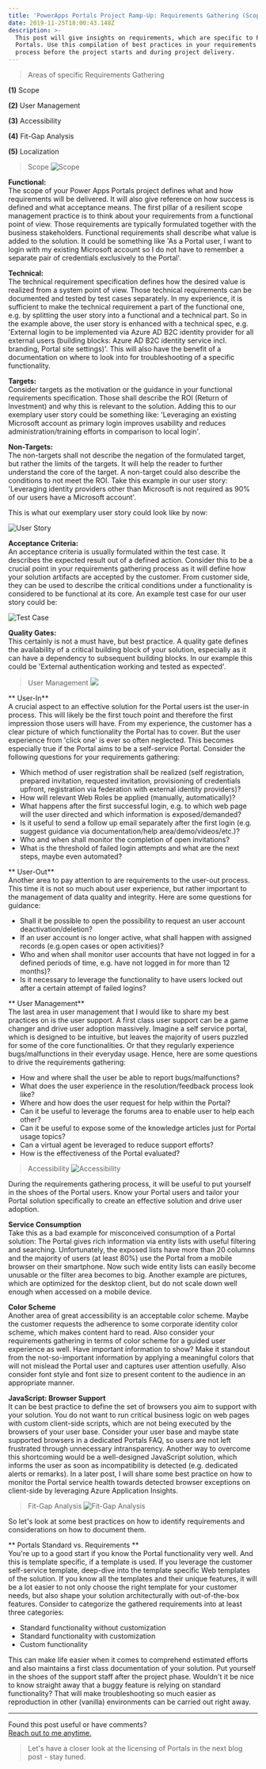 ```yaml
---
title: 'PowerApps Portals Project Ramp-Up: Requirements Gathering (Scope)'
date: 2019-11-25T18:00:43.148Z
description: >-
  This post will give insights on requirements, which are specific to Power Apps
  Portals. Use this compilation of best practices in your requirements gathering
  process before the project starts and during project delivery.
---
```

> Areas of specific Requirements Gathering

**(1)** Scope

**(2)** User Management

**(3)** Accessibility

**(4)** Fit-Gap Analysis

**(5)** Localization

> Scope 
> ![Scope](/img/requirements_scope.jpg "Scope")

**Functional:**\
The scope of your Power Apps Portals project defines what and how requirements will be delivered. It will also give reference on how success is defined and what acceptance means.
The first pillar of a resilient scope management practice is to think about your requirements from a functional point of view. Those requirements are typically formulated together with the business stakeholders. Functional requirements shall describe what value is added to the solution. It could be something like 'As a Portal user, I want to login with my existing Microsoft account so I do not have to remember a separate pair of credentials exclusively to the Portal'.

**Technical:**\
The technical requirement specification defines how the desired value is realized from a system point of view. Those technical requirements can be documented and tested by test cases separately. In my experience, it is sufficient to make the technical requirement a part of the functional one, e.g. by splitting the user story into a functional and a technical part. So in the example above, the user story is enhanced with a technical spec, e.g. 'External login to be implemented via Azure AD B2C identity provider for all external users (building blocks: Azure AD B2C identity service incl. branding, Portal site settings)'. This will also have the benefit of a documentation on where to look into for troubleshooting of a specific functionality.

**Targets:**\
Consider targets as the motivation or the guidance in your functional requirements specification. Those shall describe the ROI (Return of Investment) and why this is relevant to the solution. Adding this to our exemplary user story could be something like: 'Leveraging an existing Microsoft account as primary login improves usability and reduces administration/training efforts in comparison to local login'.

**Non-Targets:**\
The non-targets shall not describe the negation of the formulated target, but rather the limits of the targets. It will help the reader to further understand the core of the target. A non-target could also describe the conditions to not meet the ROI. Take this example in our user story: 'Leveraging identity providers other than Microsoft is not required as 90% of our users have a Microsoft account'.

This is what our exemplary user story could look like by now:

![User Story](/img/requirements_userstory.jpg "User Story")

**Acceptance Criteria:** \
An acceptance criteria is usually formulated within the test case. It describes the expected result out of a defined action. Consider this to be a crucial point in your requirements gathering process as it will define how your solution artifacts are accepted by the customer. From customer side, they can be used to describe the critical conditions under a functionality is considered to be functional at its core. An example test case for our user story could be:

![Test Case](/img/requirements_testcase.jpg "Test Case")

 **Quality Gates:** \
This certainly is not a must have, but best practice. A quality gate defines the availability of a critical building block of your solution, especially as it can have a dependency to subsequent building blocks. In our example this could be 'External authentication working and tested as expected'.

> User Management
> ![](/img/requirements_user-management.jpg)

** User-In** \
A crucial aspect to an effective solution for the Portal users ist the user-in process. This will likely be the first touch point and therefore the first impression those users will have. From my experience, the customer has a clear picture of which functionality the Portal has to cover. But the user experience from 'click one' is ever so often neglected. This becomes especially true if the Portal aims to be a self-service Portal. Consider the following questions for your requirements gathering:

* Which method of user registration shall be realized (self registration, prepared invitation, requested invitation, provisioning of credentials upfront, registration via federation with external identity providers)?
* How will relevant Web Roles be applied (manually, automatically)?
* What happens after the first successful login, e.g. to which web page will the user directed and which information is exposed/demanded?
* Is it useful to send a follow up email separately after the first login (e.g. suggest guidance via documentation/help area/demo/videos/etc.)?
* Who and when shall monitor the completion of open invitations?
* What is the threshold of failed login attempts and what are the next steps, maybe even automated?

** User-Out** \
Another area to pay attention to are requirements to the user-out process. This time it is not so much about user experience, but rather important to the management of data quality and integrity.
Here are some questions for guidance:

* Shall it be possible to open the possibility to request an user account deactivation/deletion?
* If an user account is no longer active, what shall happen with assigned records (e.g.open cases or open activities)?
* Who and when shall monitor user accounts that have not logged in for a defined periods of time, e.g. have not logged in for more than 12 months)?
* Is it necessary to leverage the functionality to have users locked out after a certain attempt of failed logins?

** User Management** \
The last area in user management that I would like to share my best practices on is the user support. A first class user support can be a game changer and drive user adoption massively. Imagine a self service portal, which is designed to be intuitive, but leaves the majority of users puzzled for some of the core functionalities. Or that they regularly experience bugs/malfunctions in their everyday usage. Hence, here are some questions to drive the requirements gathering:

* How and where shall the user be able to report bugs/malfunctions? 
* What does the user experience in the resolution/feedback process look like?
* Where and how does the user request for help within the Portal?
* Can it be useful to leverage the forums area to enable user to help each other?
* Can it be useful to expose some of the knowledge articles just for Portal usage topics?
* Can a virtual agent be leveraged to reduce support efforts?
* How is the effectiveness of the Portal evaluated?

> Accessibility
> ![Accessibility](/img/requirements_accessibility.jpg "Accessibility")

During the requirements gathering process, it will be useful to put yourself in the shoes of the Portal users. Know your Portal users and tailor your Portal solution specifically to create an effective solution and drive user adoption. 

 **Service Consumption** \
Take this as a bad example for misconceived consumption of a Portal solution:
The Portal gives rich information via entity lists with useful filtering and searching. Unfortunately, the exposed  lists have more than 20 columns and the majority of users (at least 80%) use the Portal from a mobile browser on their smartphone. Now such wide entity lists can easily become unusable or the filter area becomes to big. Another example are pictures, which are optimized for the desktop client, but do not scale down well enough when accessed on a mobile device. 

 **Color Scheme** \
Another area of great accessibility is an acceptable color scheme. Maybe the customer requests the adherence to some corporate identity color scheme, which makes content hard to read. Also consider your requirements gathering in terms of color scheme for a guided user experience as well. Have important information to show? Make it standout from the not-so-important information by applying a meaningful colors that will not mislead the Portal user and captures user attention usefully. Also consider font style and font size to present content to the audience in an appropriate manner.

 **JavaScript: Browser Support** \
It can be best practice to define the set of browsers you aim to support with your solution. You do not want to run critical business logic on web pages with custom client-side scripts, which are not being executed by the browsers of your user base. Consider your user base and maybe state supported browsers in a dedicated Portals FAQ, so users are not left frustrated through unnecessary intransparency. Another way to overcome this shortcoming would be a well-designed JavaScript solution, which informs the user as soon as incompatibility is detected (e.g. dedicated alerts or remarks). In a later post, I will share some best practice on how to monitor the Portal service health towards detected browser exceptions on client-side by leveraging Azure Application Insights.

> Fit-Gap Analysis
> ![Fit-Gap Analysis](/img/requirements_fitgap.jpg "Fit-Gap Analysis")

So let's look at some best practices on how to identify requirements and considerations on how to document them. 

** Portals Standard vs. Requirements ** \
You're up to a good start if you know the Portal functionality very well. And this is template specific, if a template is used. If you leverage the customer self-service template, deep-dive into the template specific Web templates of the solution. If you know all the templates and their unique features, it will be a lot easier to not only choose the right template for your customer needs, but also shape your solution architecturally with out-of-the-box features. Consider to categorize the gathered requirements into at least three categories:
* Standard functionality without customization
* Standard functionality with customization
* Custom functionality

This can make life easier when it comes to comprehend estimated efforts and also maintains a first class documentation of your solution. Put yourself in the shoes of the support staff after the project phase. Wouldn't it be nice to know straight away that a buggy feature is relying on standard functionality? That will make troubleshooting so much easier as reproduction in other (vanilla) environments can be carried out right away.

 - - -

Found this post useful or have comments?\
[Reach out to me anytime.](https://www.linkedin.com/in/tino-rabe-dynamics365/)

> Let's have a closer look at the licensing of Portals in the next blog post - stay tuned.
